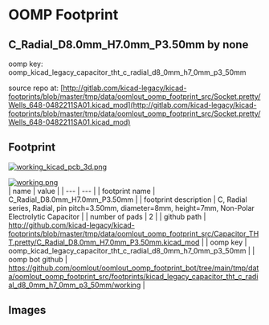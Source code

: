# OOMP Footprint  
## C_Radial_D8.0mm_H7.0mm_P3.50mm  by none  
  
oomp key: oomp_kicad_legacy_capacitor_tht_c_radial_d8_0mm_h7_0mm_p3_50mm  
  
source repo at: [http://gitlab.com/kicad-legacy/kicad-footprints/blob/master/tmp/data/oomlout_oomp_footprint_src/Socket.pretty/Wells_648-0482211SA01.kicad_mod](http://gitlab.com/kicad-legacy/kicad-footprints/blob/master/tmp/data/oomlout_oomp_footprint_src/Socket.pretty/Wells_648-0482211SA01.kicad_mod)  
## Footprint  
  
[![working_kicad_pcb_3d.png](working_kicad_pcb_3d_600.png)](working_kicad_pcb_3d.png)  
  
[![working.png](working_600.png)](working.png)  
| name | value | 
| --- | --- | 
| footprint name | C_Radial_D8.0mm_H7.0mm_P3.50mm | 
| footprint description | C, Radial series, Radial, pin pitch=3.50mm, diameter=8mm, height=7mm, Non-Polar Electrolytic Capacitor | 
| number of pads | 2 | 
| github path | http://github.com/kicad-legacy/kicad-footprints/blob/master/tmp/data/oomlout_oomp_footprint_src/Capacitor_THT.pretty/C_Radial_D8.0mm_H7.0mm_P3.50mm.kicad_mod | 
| oomp key | oomp_kicad_legacy_capacitor_tht_c_radial_d8_0mm_h7_0mm_p3_50mm | 
| oomp bot github | https://github.com/oomlout/oomlout_oomp_footprint_bot/tree/main/tmp/data/oomlout_oomp_footprint_src/footprints/kicad_legacy_capacitor_tht_c_radial_d8_0mm_h7_0mm_p3_50mm/working | 
## Images  

